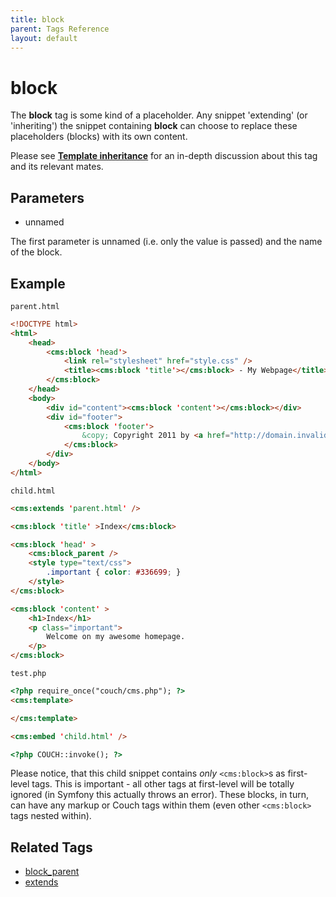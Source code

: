 ```yaml
---
title: block
parent: Tags Reference
layout: default
---
```


# block

The **block** tag is some kind of a placeholder. Any snippet 'extending' (or 'inheriting') the snippet containing **block** can choose to replace these placeholders (blocks) with its own content.

Please see [**Template inheritance**](https://www.couchcms.com/forum/viewtopic.php?f=5&t=10984) for an in-depth discussion about this tag and its relevant mates.

## Parameters

* unnamed

The first parameter is unnamed (i.e. only the value is passed) and the name of the block.

## Example

`parent.html`
```html
<!DOCTYPE html>
<html>
    <head>
        <cms:block 'head'>
            <link rel="stylesheet" href="style.css" />
            <title><cms:block 'title'></cms:block> - My Webpage</title>
        </cms:block>
    </head>
    <body>
        <div id="content"><cms:block 'content'></cms:block></div>
        <div id="footer">
            <cms:block 'footer'>
                &copy; Copyright 2011 by <a href="http://domain.invalid/">you</a>.
            </cms:block>
        </div>
    </body>
</html>
```

`child.html`
```html
<cms:extends 'parent.html' />

<cms:block 'title' >Index</cms:block>

<cms:block 'head' >
    <cms:block_parent />
    <style type="text/css">
        .important { color: #336699; }
    </style>
</cms:block>

<cms:block 'content' >
    <h1>Index</h1>
    <p class="important">
        Welcome on my awesome homepage.
    </p>
</cms:block>
```

`test.php`
```html
<?php require_once("couch/cms.php"); ?>
<cms:template>

</cms:template>

<cms:embed 'child.html' />

<?php COUCH::invoke(); ?>
```

Please notice, that this child snippet contains *only* `<cms:block>`s as first-level tags. This is important - all other tags at first-level will be totally ignored (in Symfony this actually throws an error). These blocks, in turn, can have any markup or Couch tags within them (even other `<cms:block>` tags nested within).



## Related Tags

* [block_parent](./block_parent.html)
* [extends](./extends.html)

